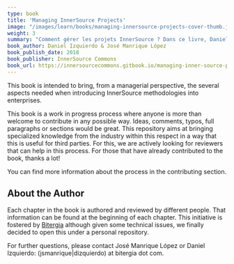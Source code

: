 ```yaml
---
type: book
title: 'Managing InnerSource Projects'
image: "/images/learn/books/managing-innersource-projects-cover-thumb.jpg"
weight: 3
summary: "Comment gérer les projets InnerSource ? Dans ce livre, Daniel Izquierdo et José Manrique López expliquent l'infrastructure de base ainsi que les métriques qui sont utiles lors de l'introduction des méthodologies InnerSource dans une entreprise."
book_author: Daniel Izquierdo & José Manrique López
book_publish_date: 2018
book_publisher: InnerSource Commons
book_url: https://innersourcecommons.gitbook.io/managing-inner-source-projects/
---
```


This book is intended to bring, from a managerial perspective, the several aspects needed when introducing InnerSource methodologies into enterprises.

This book is a work in progress process where anyone is more than welcome to contribute in any possible way. Ideas, comments, typos, full paragraphs or sections would be great. This repository aims at bringing specialized knowledge from the industry within this respect in a way that this is useful for third parties. For this, we are actively looking for reviewers that can help in this process. For those that have already contributed to the book, thanks a lot!

You can find more information about the process in the contributing section.

## About the Author

Each chapter in the book is authored and reviewed by different people. That information can be found at the beginning of each chapter. This initiative is fostered by [Bitergia](https://bitergia.com/) although given some technical issues, we finally decided to open this under a personal repository.

For further questions, please contact José Manrique López or Daniel Izquierdo:
(jsmanrique|dizquierdo) at bitergia dot com.

